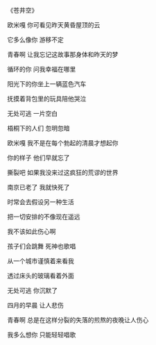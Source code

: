 《苍井空》

欧米嘎 你可看见昨天黄昏屋顶的云

它多么像你 游移不定

青春啊 让我忘记这故事那身体和昨天的梦

循环的你 问我幸福在哪里

阳光下的你坐上一辆蓝色汽车

抚摸着背包里的玩具陪他哭泣

无处可逃 一片空白

梧桐下的人们 忽明忽暗

欧米嘎 我不是在每个勃起的清晨才想起你

你的样子 他们早就忘了

撕裂吧 如果我没来过这疯狂的荒谬的世界

南京已老了 我就快死了

时常会去假设另一种生活

把一切安排的不像现在遥远

我不该如此伤心啊

孩子们会跳舞 死神也歌唱

从一个城市谨慎着来看我

透过床头的玻璃看着外面

无处可逃 你沉默了

四月的早晨 让人悲伤

青春啊 总是在这样分裂的失落的煎熬的夜晚让人伤心

我多么想你 只能轻轻唱歌
